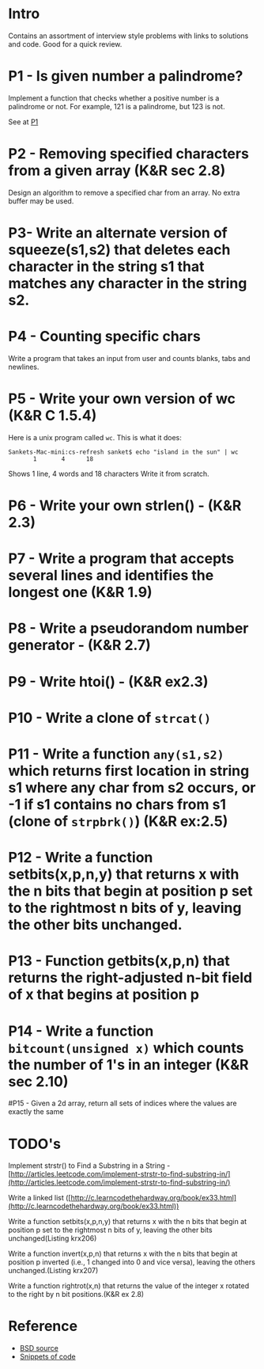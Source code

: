 # Intro
Contains an assortment of interview style problems with links to solutions and code. Good for a quick review.

# P1 - Is given number a palindrome?
Implement a function that checks whether a positive number is a palindrome or not. For example, 121 is a palindrome, but 123 is not.

See at [P1](P1)

# P2 - Removing specified characters from a given array (K&R sec 2.8)
Design an algorithm to remove a specified char from an array. No extra buffer may be used.

# P3- Write an alternate version of squeeze(s1,s2) that deletes each character in the string s1 that matches any character in the string s2.

# P4 - Counting specific chars
Write a program that takes an input from user and counts blanks, tabs and newlines.

# P5 - Write your own version of wc (K&R C 1.5.4)
Here is a unix program called `wc`. This is what it does:
```
Sankets-Mac-mini:cs-refresh sanket$ echo "island in the sun" | wc
       1       4      18
```
Shows 1 line, 4 words and 18 characters
Write it from scratch.

# P6 - Write your own strlen() - (K&R 2.3)

# P7 - Write a program that accepts several lines and identifies the longest one (K&R 1.9)

# P8 - Write a pseudorandom number generator - (K&R 2.7)

# P9 - Write htoi() - (K&R ex2.3)

# P10 - Write a clone of `strcat()`

# P11 - Write a function `any(s1,s2)` which returns first location in string s1 where any char from s2 occurs, or -1 if s1 contains no chars from s1 (clone of `strpbrk()`) (K&R ex:2.5)

# P12 - Write a function setbits(x,p,n,y) that returns x with the n bits that begin at position p set to the rightmost n bits of y, leaving the other bits unchanged.

# P13 - Function getbits(x,p,n) that returns the right-adjusted n-bit field of x that begins at position p

# P14 - Write a function `bitcount(unsigned x)` which counts the number of 1's in an integer (K&R sec 2.10)

#P15 - Given a 2d array, return all sets of indices where the values are exactly the same


# TODO's

Implement strstr() to Find a Substring in a String - [http://articles.leetcode.com/implement-strstr-to-find-substring-in/](http://articles.leetcode.com/implement-strstr-to-find-substring-in/)

Write a linked list ([http://c.learncodethehardway.org/book/ex33.html](http://c.learncodethehardway.org/book/ex33.html))

Write a function setbits(x,p,n,y) that returns x with the n bits that begin at position p set to the rightmost n bits of y, leaving the other bits unchanged(Listing krx206)

Write a function invert(x,p,n) that returns x with the n bits that begin at position p inverted (i.e., 1 changed into 0 and vice versa), leaving the others unchanged.(Listing krx207)

Write a function rightrot(x,n) that returns the value of the integer x rotated to the right by n bit positions.(K&R ex 2.8)

# Reference
* [BSD source](http://cvsweb.openbsd.org/cgi-bin/cvsweb/src/#dirlist)
* [Snippets of code](http://stjarnhimlen.se/snippets/index.html)